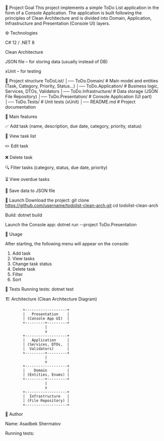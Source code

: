 📌 Project Goal
This project implements a simple ToDo List application in the form of a Console Application.
The application is built following the principles of Clean Architecture and is divided into Domain, Application, Infrastructure and Presentation (Console UI) layers.

⚙️ Technologies

C# 12 / .NET 8

Clean Architecture

JSON file – for storing data (usually instead of DB)

xUnit – for testing

📂 Project structure
ToDoList/
│── ToDo.Domain/ # Main model and entities (Task, Category, Priority, Status...)
│── ToDo.Application/ # Business logic, Services, DTOs, Validators
│── ToDo.Infrastructure/ # Data storage (JSON File Repository)
│── ToDo.Presentation/ # Console Application (UI part)
│── ToDo.Tests/ # Unit tests (xUnit)
│── README.md # Project documentation


🔑 Main features

✅ Add task (name, description, due date, category, priority, status)

📖 View task list

✏️ Edit task

❌ Delete task

🔍 Filter tasks (category, status, due date, priority)

⏳ View overdue tasks

💾 Save data to JSON file



🚀 Launch
Download the project:
git clone https://github.com/username/todolist-clean-arch.git
cd todolist-clean-arch

Build:
dotnet build

Launch the Console app:
dotnet run --project ToDo.Presentation


📌 Usage

After starting, the following menu will appear on the console:
1. Add task
2. View tasks
3. Change task status
4. Delete task
5. Filter
6. Sort


🧪 Tests
Running tests:
dotnet test

🏗️ Architecture (Clean Architecture Diagram)

            +-------------------+
            |   Presentation    |
            | (Console App UI)  |
            +---------+---------+
                      |
                      v
            +-------------------+
            |   Application     |
            | (Services, DTOs,  |
            |  Validators)      |
            +---------+---------+
                      |
                      v
            +-------------------+
            |    Domain         |
            | (Entities, Enums) |
            +---------+---------+
                      |
                      v
            +-------------------+
            |  Infrastructure   |
            | (File Repository) |
            +-------------------+


👤 Author

Name: Asadbek Shermatov





Running tests:
